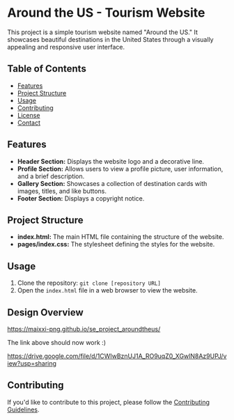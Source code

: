 # Around the US - Tourism Website

This project is a simple tourism website named "Around the US." It showcases beautiful destinations in the United States through a visually appealing and responsive user interface.

## Table of Contents

- [Features](#features)
- [Project Structure](#project-structure)
- [Usage](#usage)
- [Contributing](#contributing)
- [License](#license)
- [Contact](#contact)

## Features

- **Header Section:** Displays the website logo and a decorative line.
- **Profile Section:** Allows users to view a profile picture, user information, and a brief description.
- **Gallery Section:** Showcases a collection of destination cards with images, titles, and like buttons.
- **Footer Section:** Displays a copyright notice.

## Project Structure

- **index.html:** The main HTML file containing the structure of the website.
- **pages/index.css:** The stylesheet defining the styles for the website.

## Usage

1. Clone the repository: `git clone [repository URL]`
2. Open the `index.html` file in a web browser to view the website.

## Design Overview

https://maixxi-png.github.io/se_project_aroundtheus/

The link above should now work :)

https://drive.google.com/file/d/1CWIwBznUJ1A_RO9uqZ0_XGwlN8Az9UPJ/view?usp=sharing

## Contributing

If you'd like to contribute to this project, please follow the [Contributing Guidelines](CONTRIBUTING.md).
